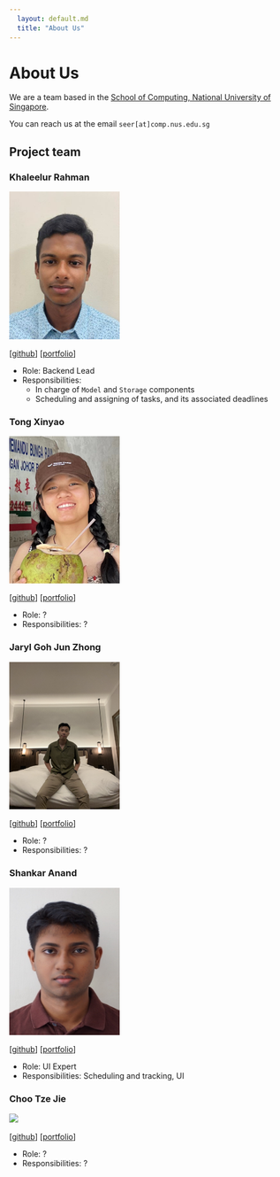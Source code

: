 ```yaml
---
  layout: default.md
  title: "About Us"
---
```


# About Us

We are a team based in the [School of Computing, National University of Singapore](http://www.comp.nus.edu.sg).

You can reach us at the email `seer[at]comp.nus.edu.sg`

## Project team

### Khaleelur Rahman

<img src="images/khaleelur-rahman.png" width="200px">

[[github](http://github.com/Khaleelur-Rahman)]
[[portfolio](team/khaleelur-rahman.md)]

* Role: Backend Lead
* Responsibilities: 
  - In charge of `Model` and `Storage` components
  - Scheduling and assigning of tasks, and its associated deadlines 

### Tong Xinyao

<img src="images/xyt-t.png" width="200px">

[[github](http://github.com/xyT-T)] [[portfolio](team/xyt-t.md)]

* Role: ?
* Responsibilities: ?

### Jaryl Goh Jun Zhong

<img src="images/rionshocker.png" width="200px">

[[github](http://github.com/rionshocker)]
[[portfolio](team/rionshocker.md)]

* Role: ?
* Responsibilities: ?

### Shankar Anand

<img src="images/vijay-shankaranand.png" width="200px">

[[github](http://github.com/vijay-shankaranand)]
[[portfolio](team/vijay-shankaranand.md)]

* Role: UI Expert
* Responsibilities: Scheduling and tracking, UI

### Choo Tze Jie

<img src="images/tjch-o.png" width="200px">

[[github](http://github.com/tjch-o)]
[[portfolio](team/tjch-o.md)]

* Role: ?
* Responsibilities: ?
